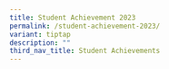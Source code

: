```yaml
---
title: Student Achievement 2023
permalink: /student-achievement-2023/
variant: tiptap
description: ""
third_nav_title: Student Achievements
---
```

